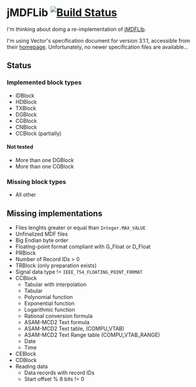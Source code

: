 # jMDFLib [![Build Status](https://travis-ci.org/wollekuel/jmdflib.svg?branch=master)](https://travis-ci.org/wollekuel/jmdflib)

I'm thinking about doing a re-implementation of [jMDFLib](https://sourceforge.net/projects/jmdflib/).

I'm using Vector's specification document for version 3.1.1, accessible from their [homepage](https://vector.com/downloads/mdf_specification.pdf). Unfortunately, no newer specification files are available...

## Status

### Implemented block types

* IDBlock
* HDBlock
* TXBlock
* DGBlock
* CGBlock
* CNBlock
* CCBlock (partially)

#### Not tested

* More than one DGBlock
* More than one CGBlock

### Missing block types

* All other

## Missing implementations

* Files lenghts greater or equal than `Integer.MAX_VALUE`
* Unfinalized MDF files
* Big Endian byte order
* Floating-point format compliant with G_Float or D_Float
* PRBlock
* Number of Record IDs > 0
* TRBlock (only preparation exists)
* Signal data type != `IEEE_754_FLOATING_POINT_FORMAT`
* CCBlock
	* Tabular with interpolation
	* Tabular
	* Polynomial function
	* Exponential function
	* Logarithmic function
	* Rational conversion formula
	* ASAM-MCD2 Text formula
	* ASAM-MCD2 Text table, (COMPU_VTAB)
	* ASAM-MCD2 Text Range table (COMPU_VTAB_RANGE)
	* Date
	* Time
* CEBlock
* CDBlock
* Reading data
	* Data records with record IDs
	* Start offset % 8 bits != 0